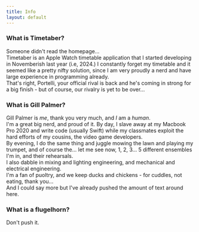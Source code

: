 ```yaml
---
title: Info
layout: default
---
```


### What is Timetaber?
Someone didn't read the homepage...\
Timetaber is an Apple Watch timetable application that I started developing in Novemberish last year (i.e, 2024.)
I constantly forget my timetable and it seemed like a pretty nifty solution, since I am very proudly a nerd and have large experience in programming already.\
That's right, Portelli, your official rival is back and he's coming in strong for a big finish - but of course, our rivalry is yet to be over...

### What is Gill Palmer?
Gill Palmer is *me*, thank you very much, and *I* am a *human*.\
I'm a great big nerd, and proud of it.
By day, I slave away at my Macbook Pro 2020 and write code (usually Swift) while my classmates exploit the hard efforts of my cousins, the video game developers.\
By evening, I do the same thing and juggle mowing the lawn and playing my trumpet, and of course the... let me see now, 1, 2, 3... 5 different ensembles I'm in, and their rehearsals.\
I also dabble in mixing and lighting engineering, and mechanical and electrical engineering.\
I'm a fan of puoltry, and we keep ducks and chickens - for cuddles, not eating, thank you...\
And I could say more but I've already pushed the amount of text around here.

### What is a flugelhorn?
Don't push it.
